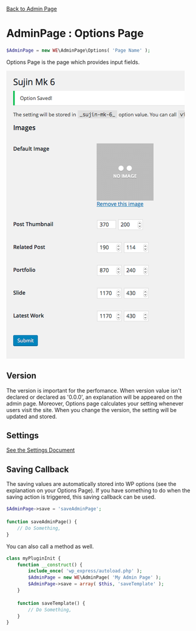 [Back to Admin Page](https://github.com/sujin2f/wp_express/blob/master/documents/AdminPage.md)

# AdminPage : Options Page
```php
$AdminPage = new WE\AdminPage\Options( 'Page Name' );
```
Options Page is the page which provides input fields.

![Options Page Example](https://github.com/sujin2f/wp_express/blob/master/documents/images/AdminOption_001.png "Options Page Example")

## Version
The version is important for the perfomance. When version value isn't declared or declared as '0.0.0', an explanation will be appeared on the admin page. Moreover, Options page calculates your setting whenever users visit the site. When you change the version, the setting will be updated and stored.

## Settings
[See the Settings Document](https://github.com/sujin2f/wp_express/blob/master/documents/Settings.md)

## Saving Callback
The saving values are automatically stored into WP options (see the explanation on your Options Page). If you have something to do when the saving action is triggered, this saving callback can be used.
```php
$AdminPage->save = 'saveAdminPage';

function saveAdminPage() {
	// Do Something,
}
```
You can also call a method as well.
```php
class myPluginInit {
	function __construct() {
		include_once( 'wp_express/autoload.php' );
		$AdminPage = new WE\AdminPage( 'My Admin Page' );
		$AdminPage->save = array( $this, 'saveTemplate' );
	}
  
	function saveTemplate() {
		// Do Something,
	}
}
```

